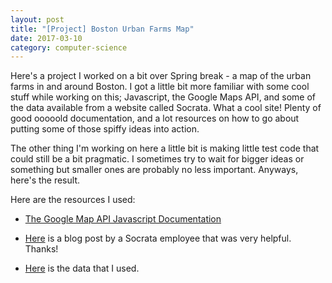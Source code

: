 ```yaml
---
layout: post
title: "[Project] Boston Urban Farms Map"
date: 2017-03-10
category: computer-science
---
```


<link rel="stylesheet" type="text/css"  href="/keiths-site/css/main.css">

Here's a project I worked on a bit over Spring break - a map of the urban farms in and around Boston. I got a little bit more familiar with some cool stuff while working on this; Javascript, the Google Maps API, and some of the data available from a website called Socrata. What a cool site! Plenty of good ooooold documentation, and a lot resources on how to go about putting some of those spiffy ideas into action.

The other thing I'm working on here a little bit is making little test code that could still be a bit pragmatic. I sometimes try to wait for bigger ideas or something but smaller ones are probably no less important. Anyways, here's the result.


<script async src="//jsfiddle.net/kdlovett/xqakgv51/2/embed/js,html,css,result/dark/"></script>


Here are the resources I used:

* [The Google Map API Javascript Documentation](https://developers.google.com/maps/documentation/javascript/)

* [Here](https://dev.socrata.com/blog/2014/05/31/google-maps.html) is a blog post by a Socrata employee that was very helpful. Thanks!

* [Here](https://data.cityofboston.gov/dataset/Urban-Farms/byxy-288e) is the data that I used.